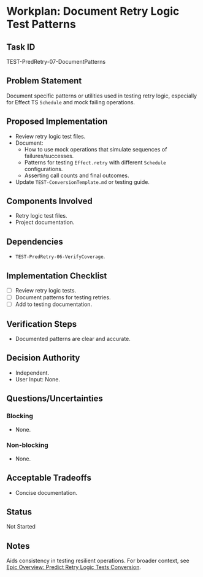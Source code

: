 # Workplan: Document Retry Logic Test Patterns

## Task ID
TEST-PredRetry-07-DocumentPatterns

## Problem Statement
Document specific patterns or utilities used in testing retry logic, especially for Effect TS `Schedule` and mock failing operations.

## Proposed Implementation
- Review retry logic test files.
- Document:
    - How to use mock operations that simulate sequences of failures/successes.
    - Patterns for testing `Effect.retry` with different `Schedule` configurations.
    - Asserting call counts and final outcomes.
- Update `TEST-ConversionTemplate.md` or testing guide.

## Components Involved
- Retry logic test files.
- Project documentation.

## Dependencies
- `TEST-PredRetry-06-VerifyCoverage`.

## Implementation Checklist
- [ ] Review retry logic tests.
- [ ] Document patterns for testing retries.
- [ ] Add to testing documentation.

## Verification Steps
- Documented patterns are clear and accurate.

## Decision Authority
- Independent.
- User Input: None.

## Questions/Uncertainties
### Blocking
- None.
### Non-blocking
- None.

## Acceptable Tradeoffs
- Concise documentation.

## Status
Not Started

## Notes
Aids consistency in testing resilient operations.
For broader context, see [Epic Overview: Predict Retry Logic Tests Conversion](../../docs/planning/workplans/TEST-PredictRetryTests.md).